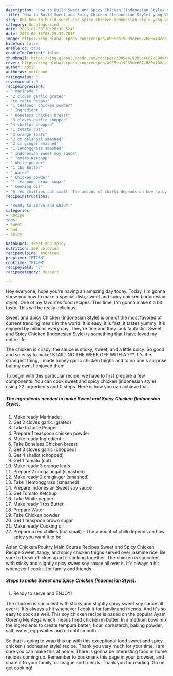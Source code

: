 ```yaml
---
description: "How to Build Sweet and Spicy Chicken (Indonesian Style) yang Very Delicious"
title: "How to Build Sweet and Spicy Chicken (Indonesian Style) yang Very Delicious"
slug: 884-how-to-build-sweet-and-spicy-chicken-indonesian-style-yang-very-delicious
category: Uncategorized
date: 2023-01-30T10:26:39.524Z
date: 2023-06-13T05:25:32.701Z
image: https://img-global.cpcdn.com/recipes/a905ea19289ce667/680x482cq70/sweet-and-spicy-chicken-indonesian-style-recipe-main-photo.jpg
hideToc: false
enableToc: true
enableTocContent: false
thumbnail: https://img-global.cpcdn.com/recipes/a905ea19289ce667/680x482cq70/sweet-and-spicy-chicken-indonesian-style-recipe-main-photo.jpg
cover: https://img-global.cpcdn.com/recipes/a905ea19289ce667/680x482cq70/sweet-and-spicy-chicken-indonesian-style-recipe-main-photo.jpg
author: Admin
authorAv: notfound
ratingvalue: 3
reviewcount: 6
recipeingredient:
- " Marinade "
- "2 cloves garlic grated"
- "to taste Pepper"
- "1 teaspoon chicken powder"
- " Ingredient "
- " Boneless Chicken breast"
- "3 cloves garlic chopped"
- "4 shallot chopped"
- "1 tomato cut"
- "3 orange leafs"
- "2 cm galangal smashed"
- "2 cm ginger smashed"
- "1 lemonggrass smashed"
- " Indonesian Sweet soy sauce"
- " Tomato Ketchup"
- " White pepper"
- "1 tbs Butter"
- " Water"
- " Chicken powder"
- "1 teaspoon brown sugar"
- " Cooking oil"
- "5 red chillies cut small  The amount of chilli depends on how spicy you want it to be"
recipeinstructions:

- "Ready to serve and ENJOY!"
categories:
- Recipe
tags:
- sweet
- and
- spicy

katakunci: sweet and spicy 
nutrition: 209 calories
recipecuisine: American
preptime: "PT26M"
cooktime: "PT40M"
recipeyield: "3"
recipecategory: Dessert

---
```



Hey everyone, hope you're having an amazing day today. Today, I'm gonna show you how to make a special dish, sweet and spicy chicken (indonesian style). One of my favorites food recipes. This time, I'm gonna make it a bit tasty. This will be really delicious.

Sweet and Spicy Chicken (Indonesian Style) is one of the most favored of current trending meals in the world. It is easy, it is fast, it tastes yummy. It's enjoyed by millions every day. They're fine and they look fantastic. Sweet and Spicy Chicken (Indonesian Style) is something that I have loved my entire life.

The chicken is crispy, the sauce is sticky, sweet, and a little spicy. So good and so easy to make! STARTING THE WEEK OFF WITH A ???. It&#39;s the strangest thing, I made honey garlic chicken thighs and to no one&#39;s surprise but my own, I enjoyed them.


To begin with this particular recipe, we have to first prepare a few components. You can cook sweet and spicy chicken (indonesian style) using 22 ingredients and 0 steps. Here is how you can achieve that.

<!--inarticleads1-->

##### The ingredients needed to make Sweet and Spicy Chicken (Indonesian Style):

1. Make ready  Marinade :
1. Get 2 cloves garlic (grated)
1. Take to taste Pepper
1. Prepare 1 teaspoon chicken powder
1. Make ready  Ingredient :
1. Take  Boneless Chicken breast
1. Get 3 cloves garlic (chopped)
1. Get 4 shallot (chopped)
1. Get 1 tomato (cut)
1. Make ready 3 orange leafs
1. Prepare 2 cm galangal (smashed)
1. Make ready 2 cm ginger (smashed)
1. Take 1 lemonggrass (smashed)
1. Prepare  Indonesian Sweet soy sauce
1. Get  Tomato Ketchup
1. Take  White pepper
1. Make ready 1 tbs Butter
1. Prepare  Water
1. Take  Chicken powder
1. Get 1 teaspoon brown sugar
1. Make ready  Cooking oil
1. Prepare 5 red chillies (cut small) - The amount of chilli depends on how spicy you want it to be


Asian Chicken/Poultry Main Course Recipes Sweet and Spicy Chicken Recipe Sweet, tangy, and spicy chicken thighs served over jasmine rice. Be sure to break chicken apart if sticking together. The chicken is succulent with sticky and slightly spicy sweet soy sauce all over it. It&#39;s always a hit whenever I cook it for family and friends. 

<!--inarticleads2-->

##### Steps to make Sweet and Spicy Chicken (Indonesian Style):


1. Ready to serve and ENJOY!

The chicken is succulent with sticky and slightly spicy sweet soy sauce all over it. It&#39;s always a hit whenever I cook it for family and friends. And it&#39;s so easy to cook as well. This soy chicken recipe is based on the popular Ayam Goreng Mentega which means fried chicken in butter. In a medium bowl mix the ingredients to create tempura batter; flour, cornstarch, baking powder, salt, water, egg whites and oil until smooth. 

So that is going to wrap this up with this exceptional food sweet and spicy chicken (indonesian style) recipe. Thank you very much for your time. I am sure you can make this at home. There is gonna be interesting food in home recipes coming up. Remember to bookmark this page in your browser, and share it to your family, colleague and friends. Thank you for reading. Go on get cooking!
